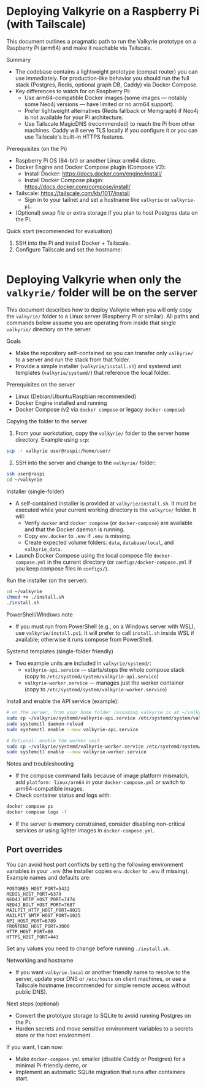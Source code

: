 # Deploying Valkyrie on a Raspberry Pi (with Tailscale)

This document outlines a pragmatic path to run the Valkyrie prototype on a Raspberry Pi (arm64) and make it reachable via Tailscale.

Summary
- The codebase contains a lightweight prototype (compat router) you can use immediately. For production-like behavior you should run the full stack (Postgres, Redis, optional graph DB, Caddy) via Docker Compose.
- Key differences to watch for on Raspberry Pi:
  - Use arm64-compatible Docker images (some images — notably some Neo4j versions — have limited or no arm64 support).
  - Prefer lightweight alternatives (Redis fallback or Memgraph) if Neo4j is not available for your Pi architecture.
  - Use Tailscale MagicDNS (recommended) to reach the Pi from other machines. Caddy will serve TLS locally if you configure it or you can use Tailscale's built-in HTTPS features.

Prerequisites (on the Pi)
- Raspberry Pi OS (64-bit) or another Linux arm64 distro.
- Docker Engine and Docker Compose plugin (Compose V2):
  - Install Docker: https://docs.docker.com/engine/install/
  - Install Docker Compose plugin: https://docs.docker.com/compose/install/
- Tailscale: https://tailscale.com/kb/1017/install
  - Sign in to your tailnet and set a hostname like `valkyrie` or `valkyrie-pi`.
- (Optional) swap file or extra storage if you plan to host Postgres data on the Pi.

Quick start (recommended for evaluation)
1. SSH into the Pi and install Docker + Tailscale.
2. Configure Tailscale and set the hostname:
   ```bash
  # Deploying Valkyrie when only the `valkyrie/` folder will be on the server

  This document describes how to deploy Valkyrie when you will only copy the `valkyrie/` folder to a Linux server (Raspberry Pi or similar). All paths and commands below assume you are operating from inside that single `valkyrie/` directory on the server.

  Goals
  - Make the repository self-contained so you can transfer only `valkyrie/` to a server and run the stack from that folder.
  - Provide a simple installer (`valkyrie/install.sh`) and systemd unit templates (`valkyrie/systemd/`) that reference the local folder.

  Prerequisites on the server
  - Linux (Debian/Ubuntu/Raspbian recommended)
  - Docker Engine installed and running
  - Docker Compose (v2 via `docker compose` or legacy `docker-compose`)

  Copying the folder to the server
  1. From your workstation, copy the `valkyrie/` folder to the server home directory. Example using `scp`:

  ```bash
  scp -r valkyrie user@raspi:/home/user/
  ```

  2. SSH into the server and change to the `valkyrie/` folder:

  ```bash
  ssh user@raspi
  cd ~/valkyrie
  ```

  Installer (single-folder)
  - A self-contained installer is provided at `valkyrie/install.sh`. It must be executed while your current working directory is the `valkyrie/` folder. It will:
    - Verify `docker` and `docker compose` (or `docker-compose`) are available and that the Docker daemon is running.
    - Copy `env.docker` to `.env` if `.env` is missing.
    - Create expected volume folders: `data`, `database/local`, and `valkyrie_data`.
  - Launch Docker Compose using the local compose file `docker-compose.yml` in the current directory (or `configs/docker-compose.yml` if you keep compose files in `configs/`).

  Run the installer (on the server):

  ```bash
  cd ~/valkyrie
  chmod +x ./install.sh
  ./install.sh
  ```

  PowerShell/Windows note
  - If you must run from PowerShell (e.g., on a Windows server with WSL), use `valkyrie/install.ps1`. It will prefer to call `install.sh` inside WSL if available; otherwise it runs compose from PowerShell.

  Systemd templates (single-folder friendly)
  - Two example units are included in `valkyrie/systemd/`:
    - `valkyrie-api.service` — starts/stops the whole compose stack (copy to `/etc/systemd/system/valkyrie-api.service`)
    - `valkyrie-worker.service` — manages just the worker container (copy to `/etc/systemd/system/valkyrie-worker.service`)

  Install and enable the API service (example):

  ```bash
  # on the server, from your home folder (assuming valkyrie is at ~/valkyrie)
  sudo cp ~/valkyrie/systemd/valkyrie-api.service /etc/systemd/system/valkyrie-api.service
  sudo systemctl daemon-reload
  sudo systemctl enable --now valkyrie-api.service

  # Optional: enable the worker unit
  sudo cp ~/valkyrie/systemd/valkyrie-worker.service /etc/systemd/system/valkyrie-worker.service
  sudo systemctl enable --now valkyrie-worker.service
  ```

  Notes and troubleshooting
  - If the compose command fails because of image platform mismatch, add `platform: linux/arm64` in your `docker-compose.yml` or switch to arm64-compatible images.
  - Check container status and logs with:

  ```bash
  docker compose ps
  docker compose logs -f
  ```

  - If the server is memory constrained, consider disabling non-critical services or using lighter images in `docker-compose.yml`.

  Port overrides
  --------------

  You can avoid host port conflicts by setting the following environment variables in your `.env` (the installer copies `env.docker` to `.env` if missing). Example names and defaults are:

  ```
  POSTGRES_HOST_PORT=5432
  REDIS_HOST_PORT=6379
  NEO4J_HTTP_HOST_PORT=7474
  NEO4J_BOLT_HOST_PORT=7687
  MAILPIT_HTTP_HOST_PORT=8025
  MAILPIT_SMTP_HOST_PORT=1025
  API_HOST_PORT=6789
  FRONTEND_HOST_PORT=3000
  HTTP_HOST_PORT=80
  HTTPS_HOST_PORT=443
  ```

  Set any values you need to change before running `./install.sh`.

  Networking and hostname
  - If you want `valkyrie.local` or another friendly name to resolve to the server, update your DNS or `/etc/hosts` on client machines, or use a Tailscale hostname (recommended for simple remote access without public DNS).

  Next steps (optional)
  - Convert the prototype storage to SQLite to avoid running Postgres on the Pi.
  - Harden secrets and move sensitive environment variables to a secrets store or the host environment.

  If you want, I can now:
  - Make `docker-compose.yml` smaller (disable Caddy or Postgres) for a minimal Pi-friendly demo, or
  - Implement an automatic SQLite migration that runs after containers start.
